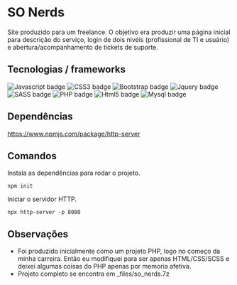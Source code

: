 SO Nerds
========
Site produzido para um freelance. O objetivo era produzir uma página inicial para descrição do serviço, login de dois nivéis (profissional de TI e usuário) e abertura/acompanhamento de tickets de suporte.

## Tecnologias / frameworks
![Javascript badge](https://img.shields.io/badge/javascript%20-%23323330.svg?&style=for-the-badge&logo=javascript&logoColor=%23F7DF1E)
![CSS3 badge](https://img.shields.io/badge/css3%20-%231572B6.svg?&style=for-the-badge&logo=css3&logoColor=white)
![Bootstrap badge](https://img.shields.io/badge/Bootstrap-v3.3.5-563D7C?style=for-the-badge&logo=bootstrap)
![Jquery badge](https://img.shields.io/badge/Jquery-v2.2.4-0769AD?style=for-the-badge&logo=jquery)
![SASS badge](https://img.shields.io/badge/sass--CC6699?style=for-the-badge&logo=sass)
![PHP badge](https://img.shields.io/badge/PHP--777BB4?style=for-the-badge&logo=php)
![Html5 badge](https://img.shields.io/badge/HTML-v5-E34F26?style=for-the-badge&logo=html5)
![Mysql badge](https://img.shields.io/badge/mysql--4479A1?style=for-the-badge&logo=mysql)

## Dependências
https://www.npmjs.com/package/http-server

## Comandos
Instala as dependências para rodar o projeto.
```
npm init
```

Iniciar o servidor HTTP.
```
npx http-server -p 8080
```

## Observações
+ Foi produzido inicialmente como um projeto PHP, logo no começo da minha carreira. Então eu modifiquei para ser apenas HTML/CSS/SCSS e deixei algumas coisas do PHP apenas por memoria afetiva.
+ Projeto completo se encontra em _files/so_nerds.7z
